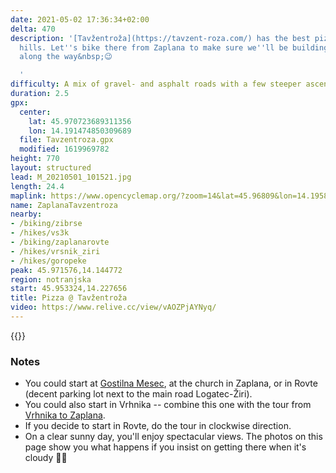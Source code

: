 ```yaml
---
date: 2021-05-02 17:36:34+02:00
delta: 470
description: '[Tavžentroža](https://tavzent-roza.com/) has the best pizzas in Rovte
  hills. Let''s bike there from Zaplana to make sure we''ll be building a proper hunger
  along the way&nbsp;😉

  '
difficulty: A mix of gravel- and asphalt roads with a few steeper ascents
duration: 2.5
gpx:
  center:
    lat: 45.970723689311356
    lon: 14.191474850309689
  file: Tavzentroza.gpx
  modified: 1619969782
height: 770
layout: structured
lead: M_20210501_101521.jpg
length: 24.4
maplink: https://www.opencyclemap.org/?zoom=14&lat=45.96809&lon=14.19585&layers=B0000
name: ZaplanaTavzentroza
nearby:
- /biking/zibrse
- /hikes/vs3k
- /biking/zaplanarovte
- /hikes/vrsnik_ziri
- /hikes/goropeke
peak: 45.971576,14.144772
region: notranjska
start: 45.953324,14.227656
title: Pizza @ Tavžentroža
video: https://www.relive.cc/view/vAOZPjAYNyq/
---
```

{{<hike-details description="yes">}}

### Notes

* You could start at [Gostilna Mesec](http://www.gostilna-mesec.si/EN/), at the church in Zaplana, or in Rovte (decent parking lot next to the main road Logatec-Žiri).
* You could also start in Vrhnika -- combine this one with the tour from [Vrhnika to Zaplana](../vrhnikazaplana/).
* If you decide to start in Rovte, do the tour in clockwise direction.
* On a clear sunny day, you'll enjoy spectacular views. The photos on this page show you what happens if you insist on getting there when it's cloudy 🤷‍♂️
